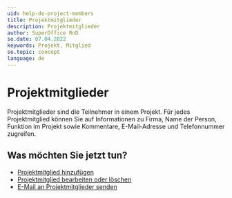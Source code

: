 ```yaml
---
uid: help-de-project-members
title: Projektmitglieder
description: Projektmitglieder
author: SuperOffice RnD
so.date: 07.04.2022
keywords: Projekt, Mitglied
so.topic: concept
language: de
---
```


# Projektmitglieder

Projektmitglieder sind die Teilnehmer in einem Projekt. Für jedes Projektmitglied können Sie auf Informationen zu Firma, Name der Person, Funktion im Projekt sowie Kommentare, E-Mail-Adresse und Telefonnummer zugreifen.

## Was möchten Sie jetzt tun?

* [Projektmitglied hinzufügen][1]
* [Projektmitglied bearbeiten oder löschen][3]
* [E-Mail an Projektmitglieder senden][4]

<!-- Referenced links -->
[1]: add.md
[3]: edit.md
[4]: send-email-to.md

<!-- Referenced images -->
